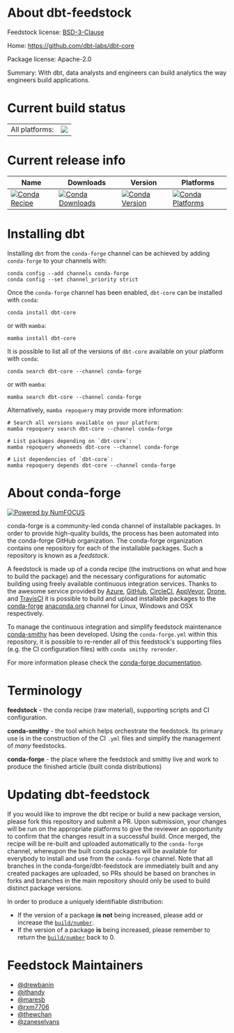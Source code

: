 About dbt-feedstock
===================

Feedstock license: [BSD-3-Clause](https://github.com/conda-forge/dbt-feedstock/blob/main/LICENSE.txt)

Home: https://github.com/dbt-labs/dbt-core

Package license: Apache-2.0

Summary: With dbt, data analysts and engineers can build analytics the way engineers build applications.

Current build status
====================


<table><tr><td>All platforms:</td>
    <td>
      <a href="https://dev.azure.com/conda-forge/feedstock-builds/_build/latest?definitionId=5362&branchName=main">
        <img src="https://dev.azure.com/conda-forge/feedstock-builds/_apis/build/status/dbt-feedstock?branchName=main">
      </a>
    </td>
  </tr>
</table>

Current release info
====================

| Name | Downloads | Version | Platforms |
| --- | --- | --- | --- |
| [![Conda Recipe](https://img.shields.io/badge/recipe-dbt--core-green.svg)](https://anaconda.org/conda-forge/dbt-core) | [![Conda Downloads](https://img.shields.io/conda/dn/conda-forge/dbt-core.svg)](https://anaconda.org/conda-forge/dbt-core) | [![Conda Version](https://img.shields.io/conda/vn/conda-forge/dbt-core.svg)](https://anaconda.org/conda-forge/dbt-core) | [![Conda Platforms](https://img.shields.io/conda/pn/conda-forge/dbt-core.svg)](https://anaconda.org/conda-forge/dbt-core) |

Installing dbt
==============

Installing `dbt` from the `conda-forge` channel can be achieved by adding `conda-forge` to your channels with:

```
conda config --add channels conda-forge
conda config --set channel_priority strict
```

Once the `conda-forge` channel has been enabled, `dbt-core` can be installed with `conda`:

```
conda install dbt-core
```

or with `mamba`:

```
mamba install dbt-core
```

It is possible to list all of the versions of `dbt-core` available on your platform with `conda`:

```
conda search dbt-core --channel conda-forge
```

or with `mamba`:

```
mamba search dbt-core --channel conda-forge
```

Alternatively, `mamba repoquery` may provide more information:

```
# Search all versions available on your platform:
mamba repoquery search dbt-core --channel conda-forge

# List packages depending on `dbt-core`:
mamba repoquery whoneeds dbt-core --channel conda-forge

# List dependencies of `dbt-core`:
mamba repoquery depends dbt-core --channel conda-forge
```


About conda-forge
=================

[![Powered by
NumFOCUS](https://img.shields.io/badge/powered%20by-NumFOCUS-orange.svg?style=flat&colorA=E1523D&colorB=007D8A)](https://numfocus.org)

conda-forge is a community-led conda channel of installable packages.
In order to provide high-quality builds, the process has been automated into the
conda-forge GitHub organization. The conda-forge organization contains one repository
for each of the installable packages. Such a repository is known as a *feedstock*.

A feedstock is made up of a conda recipe (the instructions on what and how to build
the package) and the necessary configurations for automatic building using freely
available continuous integration services. Thanks to the awesome service provided by
[Azure](https://azure.microsoft.com/en-us/services/devops/), [GitHub](https://github.com/),
[CircleCI](https://circleci.com/), [AppVeyor](https://www.appveyor.com/),
[Drone](https://cloud.drone.io/welcome), and [TravisCI](https://travis-ci.com/)
it is possible to build and upload installable packages to the
[conda-forge](https://anaconda.org/conda-forge) [anaconda.org](https://anaconda.org/)
channel for Linux, Windows and OSX respectively.

To manage the continuous integration and simplify feedstock maintenance
[conda-smithy](https://github.com/conda-forge/conda-smithy) has been developed.
Using the ``conda-forge.yml`` within this repository, it is possible to re-render all of
this feedstock's supporting files (e.g. the CI configuration files) with ``conda smithy rerender``.

For more information please check the [conda-forge documentation](https://conda-forge.org/docs/).

Terminology
===========

**feedstock** - the conda recipe (raw material), supporting scripts and CI configuration.

**conda-smithy** - the tool which helps orchestrate the feedstock.
                   Its primary use is in the construction of the CI ``.yml`` files
                   and simplify the management of *many* feedstocks.

**conda-forge** - the place where the feedstock and smithy live and work to
                  produce the finished article (built conda distributions)


Updating dbt-feedstock
======================

If you would like to improve the dbt recipe or build a new
package version, please fork this repository and submit a PR. Upon submission,
your changes will be run on the appropriate platforms to give the reviewer an
opportunity to confirm that the changes result in a successful build. Once
merged, the recipe will be re-built and uploaded automatically to the
`conda-forge` channel, whereupon the built conda packages will be available for
everybody to install and use from the `conda-forge` channel.
Note that all branches in the conda-forge/dbt-feedstock are
immediately built and any created packages are uploaded, so PRs should be based
on branches in forks and branches in the main repository should only be used to
build distinct package versions.

In order to produce a uniquely identifiable distribution:
 * If the version of a package **is not** being increased, please add or increase
   the [``build/number``](https://docs.conda.io/projects/conda-build/en/latest/resources/define-metadata.html#build-number-and-string).
 * If the version of a package **is** being increased, please remember to return
   the [``build/number``](https://docs.conda.io/projects/conda-build/en/latest/resources/define-metadata.html#build-number-and-string)
   back to 0.

Feedstock Maintainers
=====================

* [@drewbanin](https://github.com/drewbanin/)
* [@jthandy](https://github.com/jthandy/)
* [@maresb](https://github.com/maresb/)
* [@rxm7706](https://github.com/rxm7706/)
* [@thewchan](https://github.com/thewchan/)
* [@zaneselvans](https://github.com/zaneselvans/)

